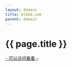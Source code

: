 ```yaml
---
layout: domain
title: blkbd.com
parent: domain
---
```


# {{ page.title }}

[- 可以访问看看 -](http://{{page.title}})